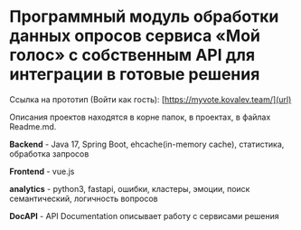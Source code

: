 # Программный модуль обработки данных опросов сервиса «Мой голос» с собственным  API для интеграции в готовые решения

Ссылка на прототип (Войти как гость): [https://myvote.kovalev.team/](url)

Описания проектов находятся в корне папок, в проектах, в файлах Readme.md.

**Backend** -  Java 17, Spring Boot, ehcache(in-memory cache), статистика, обработка запросов

**Frontend** - vue.js

**analytics** - python3, fastapi, ошибки, кластеры, эмоции, поиск семантический, логичность вопросов

**DocAPI** - API Documentation описывает работу с сервисами решения